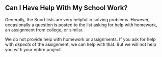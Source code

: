 ## Can I Have Help With My School Work? ##


Generally, the Snort lists are very helpful in solving problems.  However, occasionally a question is posted to the list asking for help with homework, an assignment from college, or similar.  

We do not provide help with homework or assignments.  If you ask for help with *aspects* of the assignment, we can help with that.  But we will not help you with your entire project.